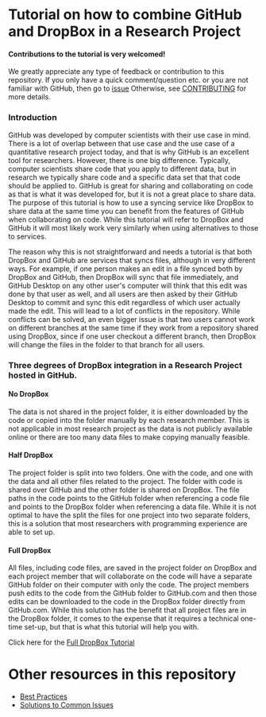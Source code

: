 # Tutorial on how to combine GitHub and DropBox in a Research Project

#### Contributions to the tutorial is very welcomed!
We greatly appreciate any type of feedback or contribution to this repository. If you only have a quick comment/question etc. or you are not familiar with GitHub, then go to [issue](https://github.com/kbjarkefur/GitHubDropBox/issues) Otherwise, see [CONTRIBUTING](CONTRIBUTING.md) for more details.

### Introduction
GitHub was developed by computer scientists with their use case in mind. There is a lot of overlap between that use case and the use case of a quantitative research project today, and that is why GitHub is an excellent tool for researchers. However, there is one big difference. Typically, computer scientists share code that you apply to different data, but in research we typically share code and a specific data set that that code should be applied to. GitHub is great for sharing and collaborating on code as that is what it was developed for, but it is not a great place to share data. The purpose of this tutorial is how to use a syncing service like DropBox to share data at the same time you can benefit from the features of GitHub when collaborating on code. While this tutorial will refer to DropBox and GitHub it will most likely work very similarly when using alternatives to those to services.

The reason why this is not straightforward and needs a tutorial is that both DropBox and GitHub are services that syncs files, although in very different ways. For example, if one person makes an edit in a file synced both by DropBox and GitHub, then DropBox will sync that file immediately, and GitHub Desktop on any other user's computer will think that this edit was done by that user as well, and all users are then asked by their GitHub Desktop to commit and sync this edit regardless of which user actually made the edit. This will lead to a lot of conflicts in the repository. While conflicts can be solved, an even bigger issue is that two users cannot work on different branches at the same time if they work from a repository shared using DropBox, since if one user checkout a different branch, then DropBox will change the files in the folder to that branch for all users.

### Three degrees of DropBox integration in a Research Project hosted in GitHub.

#### No DropBox
The data is not shared in the project folder, it is either downloaded by the code or copied into the folder manually by each research member. This is not applicable in most research project as the data is not publicly available online or there are too many data files to make copying manually feasible.

#### Half DropBox
The project folder is split into two folders. One with the code, and one with the data and all other files related to the project. The folder with code is shared over GitHub and the other folder is shared on DropBox. The file paths in the code points to the GitHub folder when referencing a code file and points to the DropBox folder when referencing a data file. While it is not optimal to have the split the files for one project into two separate folders, this is a solution that most researchers with programming experience are able to set up.

#### Full DropBox
All files, including code files, are saved in the project folder on DropBox and each project member that will collaborate on the code will have a separate GitHub folder on their computer with only the code. The project members push edits to the code from the GitHub folder to GitHub.com and then those edits can be downloaded to the code in the DropBox folder directly from GitHub.com. While this solution has the benefit that all project files are in the DropBox folder, it comes to the expense that it requires a technical one-time set-up, but that is what this tutorial will help you with.

Click here for the [Full DropBox Tutorial](Resources/Tutorial/tutorial.md)


# Other resources in this repository

* [Best Practices](Resources/BestPractices/README.md)
* [Solutions to Common Issues](Resources/SolutionsCommonIssues/README.md)
